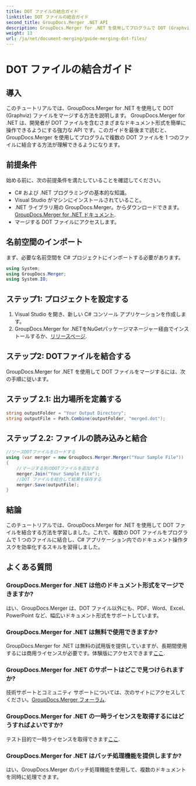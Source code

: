 ```yaml
---
title: DOT ファイルの結合ガイド
linktitle: DOT ファイルの結合ガイド
second_title: GroupDocs.Merger .NET API
description: GroupDocs.Merger for .NET を使用してプログラムで DOT (Graphviz) ファイルをマージする方法を学びます。 DOT ファイルを簡単にマージ、結合、操作します。
weight: 13
url: /ja/net/document-merging/guide-merging-dot-files/
---
```


# DOT ファイルの結合ガイド

## 導入
このチュートリアルでは、GroupDocs.Merger for .NET を使用して DOT (Graphviz) ファイルをマージする方法を説明します。 GroupDocs.Merger for .NET は、開発者が DOT ファイルを含むさまざまなドキュメント形式を簡単に操作できるようにする強力な API です。このガイドを最後まで読むと、GroupDocs.Merger を使用してプログラムで複数の DOT ファイルを 1 つのファイルに結合する方法が理解できるようになります。
## 前提条件
始める前に、次の前提条件を満たしていることを確認してください。
- C# および .NET プログラミングの基本的な知識。
- Visual Studio がマシンにインストールされていること。
-  .NET ライブラリ用の GroupDocs.Merger。からダウンロードできます。[GroupDocs.Merger for .NET ドキュメント](https://tutorials.groupdocs.com/merger/net/).
- マージする DOT ファイルにアクセスします。

## 名前空間のインポート
まず、必要な名前空間を C# プロジェクトにインポートする必要があります。
```csharp
using System; 
using GroupDocs.Merger;
using System.IO;
```
## ステップ1: プロジェクトを設定する
1. Visual Studio を開き、新しい C# コンソール アプリケーションを作成します。
2.  GroupDocs.Merger for .NETをNuGetパッケージマネージャー経由でインストールするか、[リリースページ](https://releases.groupdocs.com/merger/net/).
## ステップ2: DOTファイルを結合する
GroupDocs.Merger for .NET を使用して DOT ファイルをマージするには、次の手順に従います。
## ステップ 2.1: 出力場所を定義する
```csharp
string outputFolder = "Your Output Directory";
string outputFile = Path.Combine(outputFolder, "merged.dot");
```
## ステップ 2.2: ファイルの読み込みと結合
```csharp
//ソースDOTファイルをロードする
using (var merger = new GroupDocs.Merger.Merger("Your Sample File"))
{
    //マージする別のDOTファイルを追加する
    merger.Join("Your Sample File");
    //DOT ファイルを結合して結果を保存する
    merger.Save(outputFile);
}
```

## 結論
このチュートリアルでは、GroupDocs.Merger for .NET を使用して DOT ファイルを結合する方法を学習しました。これで、複数の DOT ファイルをプログラムで 1 つのファイルに結合し、C# アプリケーション内でのドキュメント操作タスクを効率化するスキルを習得しました。

## よくある質問
### GroupDocs.Merger for .NET は他のドキュメント形式をマージできますか?
はい、GroupDocs.Merger は、DOT ファイル以外にも、PDF、Word、Excel、PowerPoint など、幅広いドキュメント形式をサポートしています。
### GroupDocs.Merger for .NET は無料で使用できますか?
 GroupDocs.Merger for .NET は無料の試用版を提供していますが、長期間使用するには商用ライセンスが必要です。体験版にアクセスできます[ここ](https://releases.groupdocs.com/).
### GroupDocs.Merger for .NET のサポートはどこで見つけられますか?
技術サポートとコミュニティ サポートについては、次のサイトにアクセスしてください。[GroupDocs.Merger フォーラム](https://forum.groupdocs.com/c/merger/32).
### GroupDocs.Merger for .NET の一時ライセンスを取得するにはどうすればよいですか?
テスト目的で一時ライセンスを取得できます[ここ](https://purchase.groupdocs.com/temporary-license/).
### GroupDocs.Merger for .NET はバッチ処理機能を提供しますか?
はい、GroupDocs.Merger のバッチ処理機能を使用して、複数のドキュメントを同時に処理できます。